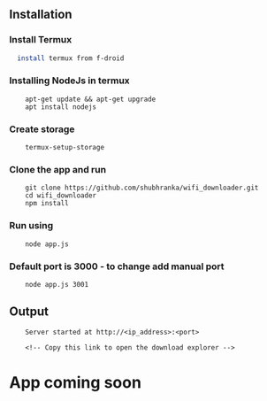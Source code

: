 
## Installation

### Install Termux
```bash
  install termux from f-droid
```

### Installing NodeJs in termux
```
    apt-get update && apt-get upgrade
    apt install nodejs
```

### Create storage
```
    termux-setup-storage
```
    
### Clone the app and run
```
    git clone https://github.com/shubhranka/wifi_downloader.git
    cd wifi_downloader
    npm install
```

### Run using
```
    node app.js
```

### Default port is 3000 - to change add manual port
```
    node app.js 3001
```

## Output
```
    Server started at http://<ip_address>:<port>
    
    <!-- Copy this link to open the download explorer -->
```

# App coming soon